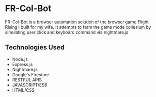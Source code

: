 # FR-Col-Bot
FR-Col-Bot is a browser automation solution of the browser game Flight Rising I built for my wife.
It attempts to farm the game mode collesium by simulating user click and keyboard command via nightmare.js

## Technologies Used
- Node.js
- Express.js
- Nightmare.js
- Google's Firestore
- RESTFUL APIS
- JAVASCRIPT/ES6
- HTML/CSS
  
